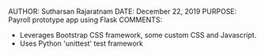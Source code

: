 AUTHOR: Sutharsan Rajaratnam
DATE: December 22, 2019
PURPOSE: Payroll prototype app using Flask
COMMENTS: 
 - Leverages Bootstrap CSS framework, some custom CSS and Javascript.
 - Uses Python 'unittest' test framework 
